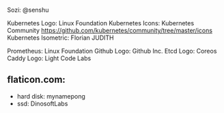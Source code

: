 
Sozi: @senshu

Kubernetes Logo: Linux Foundation
Kubernetes Icons: Kubernetes Community <https://github.com/kubernetes/community/tree/master/icons>
Kubernetes Isometric: Florian JUDITH

Prometheus: Linux Foundation
Github Logo: Github Inc.
Etcd Logo: Coreos
Caddy Logo: Light Code Labs

## flaticon.com:

  - hard disk: mynamepong
  - ssd: DinosoftLabs
